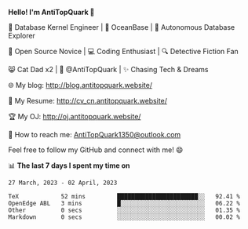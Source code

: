 
**Hello! I'm AntiTopQuark 👋**

🔧 Database Kernel Engineer | 🌊 OceanBase | 🤖 Autonomous Database Explorer

🌱 Open Source Novice | 💻 Coding Enthusiast | 🔍 Detective Fiction Fan

😸 Cat Dad x2 | 🎉 @AntiTopQuark | ✨ Chasing Tech & Dreams

🌐 My blog: http://blog.antitopquark.website/

📄 My Resume: http://cv_cn.antitopquark.website/

🏆 My OJ: http://oj.antitopquark.website/

📧 How to reach me: AntiTopQuark1350@outlook.com

Feel free to follow my GitHub and connect with me! 😄

📊 **The last 7 days I spent my time on** 

<!--START_SECTION:waka-->
```text
27 March, 2023 - 02 April, 2023

TeX            52 mins         ███████████████████████░░   92.41 % 
OpenEdge ABL   3 mins          █░░░░░░░░░░░░░░░░░░░░░░░░   06.22 % 
Other          0 secs          ░░░░░░░░░░░░░░░░░░░░░░░░░   01.35 % 
Markdown       0 secs          ░░░░░░░░░░░░░░░░░░░░░░░░░   00.02 %
```
<!--END_SECTION:waka-->


